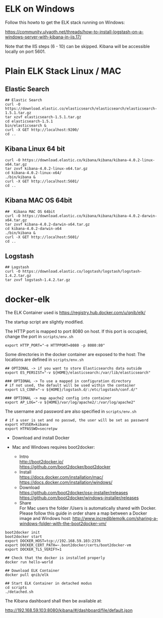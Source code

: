 # ELK on Windows
Follow this howto to get the ELK stack running on Windows: 

https://community.ulyaoth.net/threads/how-to-install-logstash-on-a-windows-server-with-kibana-in-iis.17/

Note that the IIS steps (6 - 10) can be skipped. Kibana will be accessible locally on port 5601.


# Plain ELK Stack Linux / MAC

## Elastic Search
```
## Elastic Search
curl -O https://download.elastic.co/elasticsearch/elasticsearch/elasticsearch-1.5.1.tar.gz
tar xzvf elasticsearch-1.5.1.tar.gz
cd elasticsearch-1.5.1
bin/elasticsearch &
curl -X GET http://localhost:9200/
cd ..
```

## Kibana Linux 64 bit
```
curl -O https://download.elastic.co/kibana/kibana/kibana-4.0.2-linux-x64.tar.gz
tar zxvf kibana-4.0.2-linux-x64.tar.gz 
cd kibana-4.0.2-linux-x64/ 
./bin/kibana &
curl -X GET http://localhost:5601/
cd ..
```
## Kibana MAC OS 64bit
```
##  Kibana MAC OS 64bit 
curl -O https://download.elastic.co/kibana/kibana/kibana-4.0.2-darwin-x64.tar.gz
tar zxvf kibana-4.0.2-darwin-x64.tar.gz
cd kibana-4.0.2-darwin-x64
./bin/kibana &
curl -X GET http://localhost:5601/
cd ..
```



## Logstash
```
## Logstash
curl -O https://download.elastic.co/logstash/logstash/logstash-1.4.2.tar.gz
tar zxvf logstash-1.4.2.tar.gz
```



# docker-elk
The ELK Container used is 
https://registry.hub.docker.com/u/qnib/elk/

The startup script are slightly modified.

The HTTP port is mapped to port 8080 on host. If this port is occupied, change the port in ``scripts/env.sh``

```export HTTP_PORT="-e HTTPPORT=8080 -p 8080:80"```

Some directories in the docker container are exposed to the host:
The locations are defined in ``scripts/env.sh``
```
## OPTIONAL -> if you want to store Elasticsearchs data outside
export ES_PERSIST="-v ${HOME}/elasticsearch:/var/lib/elasticsearch"

### OPTIONAL -> To use a mapped in configuration directory
# if not used, the default will be used within the container
export LS_CONF="-v ${HOME}/logstash.d/:/etc/logstash/conf.d/"

### OPTIONAL -> map apache2 config into container
export AP_LOG="-v ${HOME}/var/log/apache2/:/var/log/apache2"
```

The username and password are also specified in ``scripts/env.sh``
```
# if a user is set and no passwd, the user will be set as password
export HTUSER=kibana
export HTPASSWD=secretpw
```

* Download and install Docker
* Mac and Windows requires boot2docker:
  
  * Intro  
  http://boot2docker.io/  
  https://github.com/boot2docker/boot2docker  
  * Install  
  https://docs.docker.com/installation/mac/  
  https://docs.docker.com/installation/windows/  
  * Download  
  https://github.com/boot2docker/osx-installer/releases  
  https://github.com/boot2docker/windows-installer/releases  
  * Share  
For Mac users the folder /Users is automatically shared with Docker. Please follow this guide in order share a map between a Docker image and Windows host: http://www.incrediblemolk.com/sharing-a-windows-folder-with-the-boot2docker-vm/


```
boot2docker init
boot2docker start
export DOCKER_HOST=tcp://192.168.59.103:2376
export DOCKER_CERT_PATH=~.boot2docker/certs/boot2docker-vm
export DOCKER_TLS_VERIFY=1

## Check that the docker is installed properly
docker run hello-world

## Download ELK Container
docker pull qnib/elk

## Start ELK Container in detached modus
cd scripts
./detached.sh
```

The Kibana dashboard shall then be available at:

http://192.168.59.103:8080/kibana/#/dashboard/file/default.json


